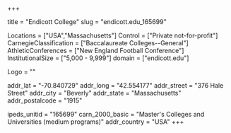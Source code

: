 
+++

title = "Endicott College"
slug = "endicott.edu_165699"

Locations = ["USA","Massachusetts"]
Control = ["Private not-for-profit"]
CarnegieClassification = ["Baccalaureate Colleges--General"]
AthleticConferences = ["New England Football Conference"]
InstitutionalSize = ["5,000 - 9,999"]
domain = ["endicott.edu"]

Logo = ""

addr_lat = "-70.840729"
addr_long = "42.554177"
addr_street = "376 Hale Street"
addr_city = "Beverly"
addr_state = "Massachusetts"
addr_postalcode = "1915"

ipeds_unitid = "165699"
carn_2000_basic = "Master's Colleges and Universities (medium programs)"
addr_country = "USA"
+++
    
